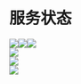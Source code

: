 # 服务状态
[![](https://img.shields.io/badge/-首页-blueviolet)](https://bashumiddleschool.github.io/2021Did/)[![](https://img.shields.io/badge/-下载-blue)](https://bashumiddleschool.github.io/2021Did/download)[![](https://img.shields.io/badge/-%E4%B8%8A%E4%BC%A0-green)](https://bashumiddleschool.github.io/2021Did/upload)    
![](https://img.shields.io/github/issues/bashumiddleschool/2021did?label=%E5%BB%BA%E8%AE%AE%E6%88%96%E5%8F%8D%E9%A6%88)   
![](https://img.shields.io/github/issues-pr/bashumiddleschool/2021did?label=%E6%96%87%E4%BB%B6%E5%AE%A1%E6%A0%B8%E9%98%9F%E5%88%97)    
![](https://img.shields.io/github/deployments/bashumiddleschool/2021did/github-pages?label=%E7%BD%91%E7%AB%99%E6%9C%80%E8%BF%91%E6%9B%B4%E6%96%B0)
